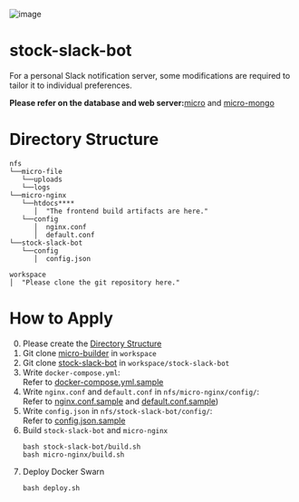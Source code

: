 ![image](https://github.com/kimhyunsoon/stock-slack-bot/assets/60641694/ac3e4e56-789f-487d-839c-a1f918d19cff)

# stock-slack-bot
For a personal Slack notification server, some modifications are required to tailor it to individual preferences.

**Please refer on the database and web server:**[micro](https://github.com/kimhyunsoon/micro-builder) and [micro-mongo](https://github.com/kimhyunsoon/micro-mongo)  

# Directory Structure
```
nfs
└──micro-file
   └──uploads
   └──logs
└──micro-nginx
   └──htdocs****
      │  "The frontend build artifacts are here."
   └──config
      │  nginx.conf
      │  default.conf
└──stock-slack-bot
   └──config
      │  config.json

workspace
│  "Please clone the git repository here."
```

# How to Apply
0. Please create the [Directory Structure](#directory-structure)
1. Git clone [micro-builder](https://github.com/kimhyunsoon/micro-builder) in `workspace`
2. Git clone [stock-slack-bot](https://github.com/kimhyunsoon/stock-slack-bot) in `workspace/stock-slack-bot`
3. Write `docker-compose.yml`:  
   Refer to [docker-compose.yml.sample](https://github.com/kimhyunsoon/micro-builder/blob/main/docker-compose.yml.sample)
4. Write `nginx.conf` and `default.conf` in `nfs/micro-nginx/config/`:  
   Refer to [nginx.conf.sample](https://github.com/kimhyunsoon/micro-builder/blob/main/nginx.conf.sample) and [default.conf.sample](https://github.com/kimhyunsoon/micro-builder/blob/main/default.conf.sample))
5. Write `config.json` in `nfs/stock-slack-bot/config/`:  
   Refer to [config.json.sample](https://github.com/kimhyunsoon/stock-slack-bot/config.json.sample)
6. Build `stock-slack-bot` and `micro-nginx`
   ```
   bash stock-slack-bot/build.sh
   bash micro-nginx/build.sh
   ```
7. Deploy Docker Swarn
   ```
   bash deploy.sh
   ```
